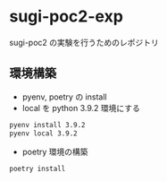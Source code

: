 # sugi-poc2-exp

sugi-poc2 の実験を行うためのレポジトリ

## 環境構築

- pyenv, poetry の install
- local を python 3.9.2 環境にする

```sh
pyenv install 3.9.2
pyenv local 3.9.2
```

- poetry 環境の構築

```sh
poetry install
```
